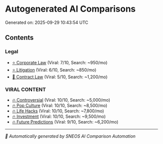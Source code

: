 # Autogenerated AI Comparisons

Generated on: 2025-09-29 10:43:54 UTC

## Contents

### Legal
- [⭐ Corporate Law](./chatgpt-vs-grok-vs-gemini-legal-corporate-law-2025.md) (Viral: 7/10, Search: ~950/mo)
- [⭐ Litigation](./chatgpt-vs-grok-vs-gemini-legal-litigation-2025.md) (Viral: 6/10, Search: ~850/mo)
- [📝 Contract Law](./chatgpt-vs-grok-vs-gemini-legal-contract-law-2025.md) (Viral: 5/10, Search: ~1,200/mo)

### VIRAL CONTENT
- [🔥 Controversial](./chatgpt-vs-grok-vs-gemini-viral-content-controversial-2025.md) (Viral: 10/10, Search: ~5,000/mo)
- [🔥 Pop Culture](./chatgpt-vs-grok-vs-gemini-viral-content-pop-culture-2025.md) (Viral: 10/10, Search: ~8,500/mo)
- [🔥 Life Hacks](./chatgpt-vs-grok-vs-gemini-viral-content-life-hacks-2025.md) (Viral: 10/10, Search: ~7,800/mo)
- [🔥 Investment](./chatgpt-vs-grok-vs-gemini-viral-content-investment-2025.md) (Viral: 10/10, Search: ~9,500/mo)
- [🔥 Future Predictions](./chatgpt-vs-grok-vs-gemini-viral-content-future-predictions-2025.md) (Viral: 9/10, Search: ~6,200/mo)

---
*🤖 Automatically generated by SNEOS AI Comparison Automation*
